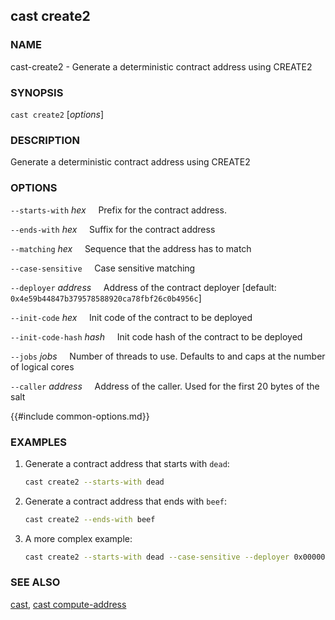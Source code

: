 ## cast create2

### NAME

cast-create2 - Generate a deterministic contract address using CREATE2

### SYNOPSIS

``cast create2`` [*options*]

### DESCRIPTION

Generate a deterministic contract address using CREATE2

### OPTIONS

`--starts-with` *hex*
&nbsp;&nbsp;&nbsp;&nbsp;Prefix for the contract address.

`--ends-with` *hex*
&nbsp;&nbsp;&nbsp;&nbsp;Suffix for the contract address

`--matching` *hex*
&nbsp;&nbsp;&nbsp;&nbsp;Sequence that the address has to match

`--case-sensitive`
&nbsp;&nbsp;&nbsp;&nbsp;Case sensitive matching

`--deployer` *address*
&nbsp;&nbsp;&nbsp;&nbsp;Address of the contract deployer [default: `0x4e59b44847b379578588920ca78fbf26c0b4956c`]

`--init-code` *hex*
&nbsp;&nbsp;&nbsp;&nbsp;Init code of the contract to be deployed

`--init-code-hash` *hash*
&nbsp;&nbsp;&nbsp;&nbsp;Init code hash of the contract to be deployed

`--jobs` *jobs*
&nbsp;&nbsp;&nbsp;&nbsp;Number of threads to use. Defaults to and caps at the number of logical cores

`--caller` *address*
&nbsp;&nbsp;&nbsp;&nbsp;Address of the caller. Used for the first 20 bytes of the salt

{{#include common-options.md}}

### EXAMPLES

1. Generate a contract address that starts with `dead`:
    ```sh
    cast create2 --starts-with dead
    ```
2. Generate a contract address that ends with `beef`:
    ```sh
    cast create2 --ends-with beef
    ```
3. A more complex example:
    ```sh
    cast create2 --starts-with dead --case-sensitive --deployer 0x0000000000FFe8B47B3e2130213B802212439497 --init-code-hash 0x0c591f26891d6443cf08c5be3584c1e6ae10a4c2f07c5c53218741e9755fb9cd
    ```

### SEE ALSO

[cast](./cast.md), [cast compute-address](./cast-compute-address.md)

